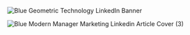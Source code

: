 ![Blue Geometric Technology LinkedIn Banner](https://user-images.githubusercontent.com/47979006/235310687-64c6cead-0a75-4b5b-a069-3968b4863c4a.png)

![Blue Modern Manager Marketing Linkedin Article Cover (3)](https://user-images.githubusercontent.com/47979006/235311145-fce4c2eb-93a1-4f70-98d1-acb8e999a0e8.png)



